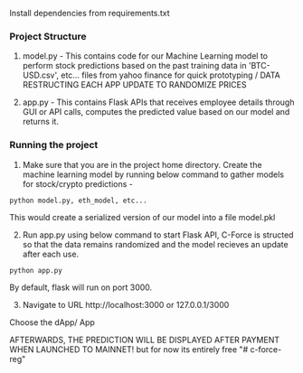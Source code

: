 Install dependencies from requirements.txt

### Project Structure
1. model.py - This contains code for our Machine Learning model to perform stock predictions based on the past training data in 'BTC-USD.csv', etc... files from yahoo finance for quick prototyping / DATA RESTRUCTING EACH APP UPDATE TO RANDOMIZE PRICES

2. app.py - This contains Flask APIs that receives employee details through GUI or API calls, computes the predicted value based on our model and returns it.


### Running the project
1. Make sure that you are in the project home directory. Create the machine learning model by running below command to gather models for stock/crypto predictions -
```
python model.py, eth_model, etc...
```
This would create a serialized version of our model into a file model.pkl

2. Run app.py using below command to start Flask API, C-Force is structed so that the data remains randomized and the model recieves an update after each use.
```
python app.py
```
By default, flask will run on port 3000.

3. Navigate to URL http://localhost:3000 or 127.0.0.1/3000

Choose the dApp/ App

AFTERWARDS, THE  PREDICTION WILL BE DISPLAYED AFTER PAYMENT WHEN LAUNCHED TO MAINNET! but for now its entirely free
"# c-force-reg" 
